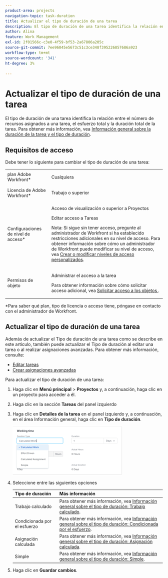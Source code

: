 ```yaml
---
product-area: projects
navigation-topic: task-duration
title: Actualizar el tipo de duración de una tarea
description: El tipo de duración de una tarea identifica la relación entre el número de recursos asignados a una tarea, el esfuerzo total y la duración total de la tarea. Para obtener más información, vea Información general sobre la duración y el tipo de duración de la tarea.
author: Alina
feature: Work Management
exl-id: 2f01566c-c3e0-4f59-bf53-2a67806a205c
source-git-commit: 7ee96045e5673c51c3ce348f395226857686a923
workflow-type: tm+mt
source-wordcount: '341'
ht-degree: 3%

---
```


# Actualizar el tipo de duración de una tarea

El tipo de duración de una tarea identifica la relación entre el número de recursos asignados a una tarea, el esfuerzo total y la duración total de la tarea. Para obtener más información, vea [Información general sobre la duración de la tarea y el tipo de duración](../../../manage-work/tasks/taskdurtn/task-duration-and-duration-type.md).

## Requisitos de acceso

Debe tener lo siguiente para cambiar el tipo de duración de una tarea:

<table style="table-layout:auto"> 
 <col> 
 <col> 
 <tbody> 
  <tr> 
   <td role="rowheader">plan Adobe Workfront*</td> 
   <td> <p>Cualquiera </p> </td> 
  </tr> 
  <tr> 
   <td role="rowheader">Licencia de Adobe Workfront*</td> 
   <td> <p>Trabajo o superior</p> </td> 
  </tr> 
  <tr> 
   <td role="rowheader">Configuraciones de nivel de acceso*</td> 
   <td> <p>Acceso de visualización o superior a Proyectos</p> <p>Editar acceso a Tareas</p> <p>Nota: Si sigue sin tener acceso, pregunte al administrador de Workfront si ha establecido restricciones adicionales en su nivel de acceso. Para obtener información sobre cómo un administrador de Workfront puede modificar su nivel de acceso, vea <a href="../../../administration-and-setup/add-users/configure-and-grant-access/create-modify-access-levels.md" class="MCXref xref">Crear o modificar niveles de acceso personalizados</a>.</p> </td> 
  </tr> 
  <tr> 
   <td role="rowheader">Permisos de objeto</td> 
   <td> <p>Administrar el acceso a la tarea </p> <p>Para obtener información sobre cómo solicitar acceso adicional, vea <a href="../../../workfront-basics/grant-and-request-access-to-objects/request-access.md" class="MCXref xref">Solicitar acceso a los objetos </a>.</p> </td> 
  </tr> 
 </tbody> 
</table>

&#42;Para saber qué plan, tipo de licencia o acceso tiene, póngase en contacto con el administrador de Workfront.

## Actualizar el tipo de duración de una tarea

Además de actualizar el Tipo de duración de una tarea como se describe en este artículo, también puede actualizar el Tipo de duración al editar una tarea o al realizar asignaciones avanzadas. Para obtener más información, consulte:

* [Editar tareas](../../../manage-work/tasks/manage-tasks/edit-tasks.md)
* [Crear asignaciones avanzadas](../../../manage-work/tasks/assign-tasks/create-advanced-assignments.md)

Para actualizar el tipo de duración de una tarea:

1. Haga clic en **Menú principal** > **Proyectos** y, a continuación, haga clic en un proyecto para acceder a él.
1. Haga clic en la sección **Tareas** del panel izquierdo
1. Haga clic en **Detalles de la tarea** en el panel izquierdo y, a continuación, en el área Información general, haga clic en **Tipo de duración**.

   ![](assets/duration-type-all-options-on-overview-350x155.png)

1. Seleccione entre las siguientes opciones

   | Tipo de duración | Más información |
   |---|---|
   | Trabajo calculado | Para obtener más información, vea [Información general sobre el tipo de duración: Trabajo calculado](../../../manage-work/tasks/taskdurtn/calculated-work.md). |
   | Condicionada por el esfuerzo | Para obtener más información, vea [Información general sobre el tipo de duración: Condicionada por el esfuerzo](../../../manage-work/tasks/taskdurtn/effort-driven.md). |
   | Asignación calculada | Para obtener más información, vea [Información general sobre el tipo de duración: Asignación calculada](../../../manage-work/tasks/taskdurtn/calculated-assignment.md). |
   | Simple | Para obtener más información, vea [Información general sobre el tipo de duración: Simple](../../../manage-work/tasks/taskdurtn/simple-duration-type.md). |

1. Haga clic en **Guardar cambios**.
